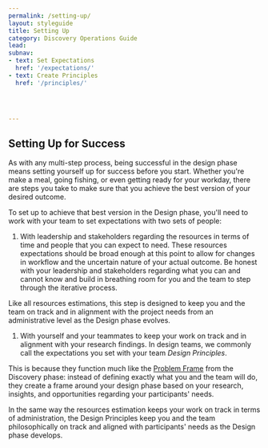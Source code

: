```yaml
---
permalink: /setting-up/
layout: styleguide
title: Setting Up
category: Discovery Operations Guide
lead:
subnav:
- text: Set Expectations
  href: '/expectations/'
- text: Create Principles
  href: '/principles/'




---
```


## Setting Up for Success

As with any multi-step process, being successful in the design phase means setting yourself up for success before you start. Whether you're make a meal, going fishing, or even getting ready for your workday, there are steps you take to make sure that you achieve the best version of your desired outcome.

To set up to achieve that best version in the Design phase, you'll need to work with your team to set expectations with two sets of people:

1. With leadership and stakeholders regarding the resources in terms of time and people that you can expect to need. These resources expectations should be broad enough at this point to allow for changes in workflow and the uncertain nature of your actual outcome. Be honest with your leadership and stakeholders regarding what you can and cannot know and build in breathing room for you and the team to step through the iterative process.

Like all resources estimations, this step is designed to keep you and the team on track and in alignment with the project needs from an administrative level as the Design phase evolves.

1. With yourself and your teammates to keep your work on track and in alignment with your research findings. In design teams, we commonly call the expectations you set with your team *Design Principles*.

This is because they function much like the <a href= "https://the-lab-at-opm.github.io/HCD-Discovery-Concept-Guide/frame/">Problem Frame</a> from the Discovery phase: instead of defining exactly what you and the team will do, they create a frame around your design phase based on your research, insights, and opportunities regarding your participants' needs.

In the same way the resources estimation keeps your work on track in terms of administration, the Design Principles keep you and the team philosophically on track and aligned with participants' needs as the Design phase develops. 
